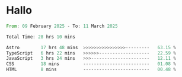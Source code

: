 # Hallo
<!--START_SECTION:waka-->

```rust
From: 09 February 2025 - To: 11 March 2025

Total Time: 28 hrs 10 mins

Astro        17 hrs 48 mins  >>>>>>>>>>>>>>>>---------   63.15 %
TypeScript   6 hrs 22 mins   >>>>>>-------------------   22.59 %
JavaScript   3 hrs 24 mins   >>>----------------------   12.11 %
CSS          18 mins         -------------------------   01.08 %
HTML         8 mins          -------------------------   00.48 %
```

<!--END_SECTION:waka-->
